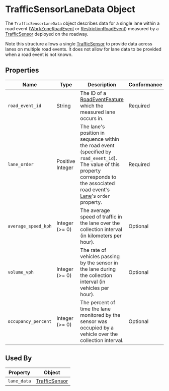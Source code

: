 # TrafficSensorLaneData Object
The `TrafficSensorLaneData` object describes data for a single lane within a road event ([WorkZoneRoadEvent](/spec-content/objects/WorkZoneRoadEvent.md) or [RestrictionRoadEvent](/spec-content/objects/RestrictionRoadEvent.md)) measured by a [TrafficSensor](/spec-content/objects/TrafficSensor.md) deployed on the roadway.

Note this structure allows a single [TrafficSensor](/spec-content/objects/TrafficSensor.md) to provide data across lanes on multiple road events. It does not allow for lane data to be provided when a road event is not known.

## Properties
Name | Type | Description | Conformance | Notes
--- | --- | --- | --- | ---
`road_event_id` | String | The ID of a [RoadEventFeature](/spec-content/objects/RoadEventFeature.md) which the measured lane occurs in. | Required |
`lane_order` | Positive Integer | The lane's position in sequence within the road event (specified by `road_event_id`). The value of this property corresponds to the associated road event's [Lane](/spec-content/objects/Lane.md)'s `order` property. | Required |
`average_speed_kph` | Integer (>= 0) | The average speed of traffic in the lane over the collection interval (in kilometers per hour). | Optional |
`volume_vph` | Integer (>= 0) | The rate of vehicles passing by the sensor in the lane during the collection interval (in vehicles per hour). | Optional | 
`occupancy_percent` | Integer (>= 0) | The percent of time the lane monitored by the sensor was occupied by a vehicle over the collection interval. | Optional |

## Used By
Property | Object
--- | --- 
`lane_data` | [TrafficSensor](/spec-content/objects/TrafficSensor.md)